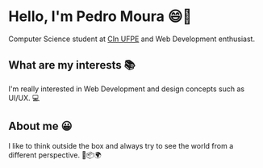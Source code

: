 # Hello, I'm Pedro Moura 😄👋 #

Computer Science student at [CIn UFPE](https://portal.cin.ufpe.br/ "CIn UFPE") and Web Development enthusiast.

## What are my interests 📚 ##

I'm really interested in Web Development and design concepts such as UI/UX. 💻

## About me 😀 ##

I like to think outside the box and always try to see the world from a different perspective. 🧐📦🌍
